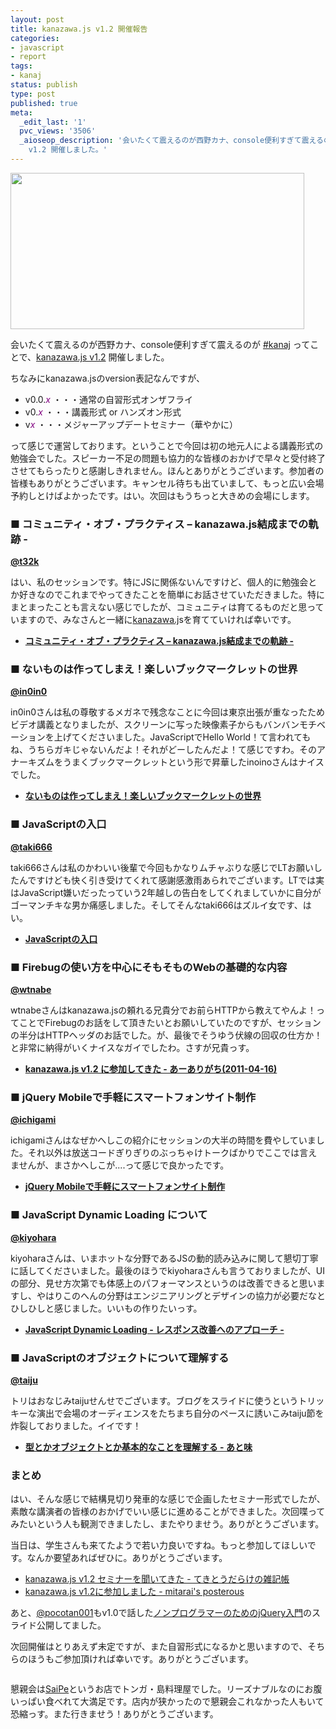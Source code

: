 ```yaml
---
layout: post
title: kanazawa.js v1.2 開催報告
categories:
- javascript
- report
tags:
- kanaj
status: publish
type: post
published: true
meta:
  _edit_last: '1'
  pvc_views: '3506'
  _aioseop_description: '会いたくて震えるのが西野カナ、console便利すぎて震えるのが #kanaj ってことで、kanazawa.js
    v1.2 開催しました。'
---
```

<img class="fig" src="/static/blog/2011/04/01.jpg" alt="" width="470" height="250" />

会いたくて震えるのが西野カナ、console便利すぎて震えるのが <a href="http://twitter.com/#!/search?q=%23kanaj">#kanaj</a> ってことで、<a href="http://atnd.org/events/13312">kanazawa.js v1.2</a> 開催しました。

<!--more-->

ちなみにkanazawa.jsのversion表記なんですが、
<ul>
	<li>v0.0.<span style="color: #800080;"><em>x</em></span> ・・・通常の自習形式オンザフライ</li>
	<li>v0.<span style="color: #800080;"><em>x</em></span> ・・・講義形式 or ハンズオン形式</li>
	<li>v<span style="color: #800080;"><em>x</em></span> ・・・メジャーアップデートセミナー（華やかに）</li>
</ul>
って感じで運営しております。ということで今回は初の地元人による講義形式の勉強会でした。スピーカー不足の問題も協力的な皆様のおかげで早々と受付終了させてもらったりと感謝しきれません。ほんとありがとうございます。参加者の皆様もありがとうございます。キャンセル待ちも出ていまして、もっと広い会場予約しとけばよかったです。はい。次回はもうちっと大きめの会場にします。
<h3>■ コミュニティ・オブ・プラクティス – kanazawa.js結成までの軌跡 -</h3>
<strong><a href="http://twitter.com/t32k">@t32k</a></strong>

はい、私のセッションです。特にJSに関係ないんですけど、個人的に勉強会とか好きなのでこれまでやってきたことを簡単にお話させていただきました。特にまとまったことも言えない感じでしたが、コミュニティは育てるものだと思っていますので、みなさんと一緒に<a href="http://kanazawajs.tumblr.com/">kanazawa.j</a>sを育てていければ幸いです。
<ul>
	<li><strong><a href="http://t32k.me/mol/log/communities-of-practice/">コミュニティ・オブ・プラクティス – kanazawa.js結成までの軌跡 -</a></strong></li>
</ul>
<h3>■ ないものは作ってしまえ！楽しいブックマークレットの世界</h3>
<strong><a href="http://twitter.com/in0in0">@in0in0</a></strong>

in0in0さんは私の尊敬するメガネで残念なことに今回は東京出張が重なったためビデオ講義となりましたが、スクリーンに写った映像素子からもバンバンモチベーションを上げてくださいました。JavaScriptでHello World！て言われてもね、うちらガキじゃないんだよ！それがどーしたんだよ！て感じですわ。そのアナーキズムをうまくブックマークレットという形で昇華したinoinoさんはナイスでした。
<ul>
	<li><strong><a href="https://docs.google.com/present/view?id=0AdzV0iTDeLpoZGRkNXRkNzRfMTA1Z3EzOWh0Z24&amp;hl=ja">ないものは作ってしまえ！楽しいブックマークレットの世界</a></strong></li>
</ul>
<h3>■ JavaScriptの入口</h3>
<strong><a href="http://twitter.com/taki666">@taki666</a></strong>

taki666さんは私のかわいい後輩で今回もかなりムチャぶりな感じでLTお願いしたんですけども快く引き受けてくれて感謝感激雨あられでございます。LTでは実はJavaScript嫌いだったっていう2年越しの告白をしてくれましていかに自分がゴーマンチキな男か痛感しました。そしてそんなtaki666はズルイ女です、はい。
<ul>
	<li><strong><a href="http://www.slideshare.net/taki666/javascript-7665032">JavaScriptの入口</a></strong></li>
</ul>
<h3>■ Firebugの使い方を中心にそもそものWebの基礎的な内容</h3>
<strong> </strong><strong><a href="http://twitter.com/wtnabe">@wtnabe</a></strong>

wtnabeさんはkanazawa.jsの頼れる兄貴分でお前らHTTPから教えてやんよ！ってことでFirebugのお話をして頂きたいとお願いしていたのですが、セッションの半分はHTTPヘッダのお話でした。が、最後でそうゆう伏線の回収の仕方か！と非常に納得がいくナイスなガイでしたわ。さすが兄貴っす。
<ul>
	<li><strong><a href="http://aligach.net/diary/20110416.html#p01">kanazawa.js v1.2 に参加してきた - あーありがち(2011-04-16)</a></strong></li>
</ul>
<h3>■ jQuery Mobileで手軽にスマートフォンサイト制作</h3>
<strong><a href="http://twitter.com/ichigami">@ichigami</a></strong>

ichigamiさんはなぜかへしこの紹介にセッションの大半の時間を費やしていました。それ以外は放送コードぎりぎりのぶっちゃけトークばかりでここでは言えませんが、まさかへしこが....って感じで良かったです。
<ul>
	<li><strong><a href="http://www.slideshare.net/ICHIGAMI/jquery-mobile-7647253">jQuery Mobileで手軽にスマートフォンサイト制作</a></strong></li>
</ul>
<h3>■ JavaScript Dynamic Loading について</h3>
<strong><a href="http://twitter.com/kiyohara">@kiyohara</a></strong>

kiyoharaさんは、いまホットな分野であるJSの動的読み込みに関して懇切丁寧に話してくださいました。最後のほうでkiyoharaさんも言うておりましたが、UIの部分、見せ方次第でも体感上のパフォーマンスというのは改善できると思いますし、やはりこのへんの分野はエンジニアリングとデザインの協力が必要だなとひしひしと感じました。いいもの作りたいっす。
<ul>
	<li><strong><a href="https://docs.google.com/viewer?a=v&amp;pid=explorer&amp;chrome=true&amp;srcid=0B3yWBVwF5g2IN2UzMWRiNTctMzI1My00MDgzLTk1OGYtZGVmNjk5MWM1YmFi&amp;hl=ja">JavaScript Dynamic Loading - レスポンス改善へのアプローチ -</a></strong></li>
</ul>
<h3>■ JavaScriptのオブジェクトについて理解する</h3>
<strong><a href="http://twitter.com/taiju">@taiju</a></strong>

トリはおなじみtaijuせんせでございます。ブログをスライドに使うというトリッキーな演出で会場のオーディエンスをたちまち自分のペースに誘いこみtaiju節を炸裂しておりました。イイです！
<ul>
	<li><strong><a href="http://d.hatena.ne.jp/jdg/20110416/1302939377">型とかオブジェクトとか基本的なことを理解する - あと味</a></strong></li>
</ul>
<h3>まとめ</h3>
はい、そんな感じで結構見切り発車的な感じで企画したセミナー形式でしたが、素敵な講演者の皆様のおかげでいい感じに進めることができました。次回喋ってみたいという人も観測できましたし、またやりませう。ありがとうございます。

当日は、学生さんも来てたようで若い力良いですね。もっと参加してほしいです。なんか要望あればぜひに。ありがとうございます。
<ul>
	<li><a href="http://d.hatena.ne.jp/beta_chelsea/20110416/1302961628">kanazawa.js v1.2 セミナーを聞いてきた - てきとうだらけの雑記帳</a></li>
	<li><a href="http://mitarai.posterous.com/kanazawajs-v12-0">kanazawa.js v1.2に参加しました - mitarai's posterous</a></li>
</ul>
あと、<a href="http://twitter.com/#!/pocotan001">@pocotan001</a>もv1.0で話した<a href="http://www.slideshare.net/hayatomizuno/jquery-7665168 ">ノンプログラマーのためのjQuery入門</a>のスライド公開してました。

次回開催はとりあえず未定ですが、また自習形式になるかと思いますので、そちらのほうもご参加頂ければ幸いです。ありがとうございます。

<img class="fig" title="02" src="/static/blog/2011/04/02.jpg" alt="" />

懇親会は<a href="http://r.tabelog.com/ishikawa/A1701/A170101/17005709/">SaiPe</a>というお店でトンガ・島料理屋でした。リーズナブルなのにお腹いっぱい食べれて大満足です。店内が狭かったので懇親会これなかった人もいて恐縮っす。また行きませう！ありがとうございます。
